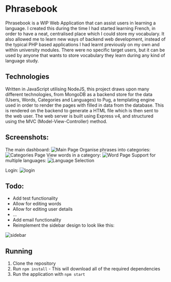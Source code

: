 # Phrasebook

Phrasebook is a WIP Web Application that can assist users in learning a language. I created this during the time I had started learning French, in order to have a neat, centralised place which I could store my vocabulary. It also allowed me to learn new ways of backend web development, instead of the typical PHP based applications I had learnt previously on my own and within university modules. There were no specific target users, but it can be used by anyone that wants to store vocabulary they learn during any kind of language study.

## Technologies

Written in JavaScript utilising NodeJS, this project draws upon many different technologies, from MongoDB as a backend store for the data (Users, Words, Categories and Languages) to Pug, a templating engine used in order to render the pages with filled in data from the database. This is rendered on the backend to generate a HTML file which is then sent to the web user. The web server is built using Express v4, and structured using the MVC (Model-View-Controller) method.

## Screenshots:

The main dashboard:
![Main Page](https://dcatcher.me/i/Er5l5cmG.png "Dashboard")
Organise phrases into categories:
![Categories Page](https://dcatcher.me/i/wj006qlg.png "Organise phrases into categories")
View words in a category:
![Word Page](https://dcatcher.me/i/Snkjpg7e.png "View all words in a set category")
Support for multiple languages:
![Language Selection](https://dcatcher.me/i/yQh48kgr.png "Support for multiple languages")

Login:
![login](https://dcatcher.me/i/1qAo6PMw.png "Login")





## Todo:
- Add test functionality
- Allow for editing words
- Allow for editing user details
- ...
- Add email functionality
- Reimplement the sidebar design to look like this:

![sidebar](https://dcatcher.me/i/pEWZ2kJK.png "Sidebar")


## Running
1. Clone the repository
2. Run `npm install` - This will download all of the required dependencies
3. Run the application with `npm start`
